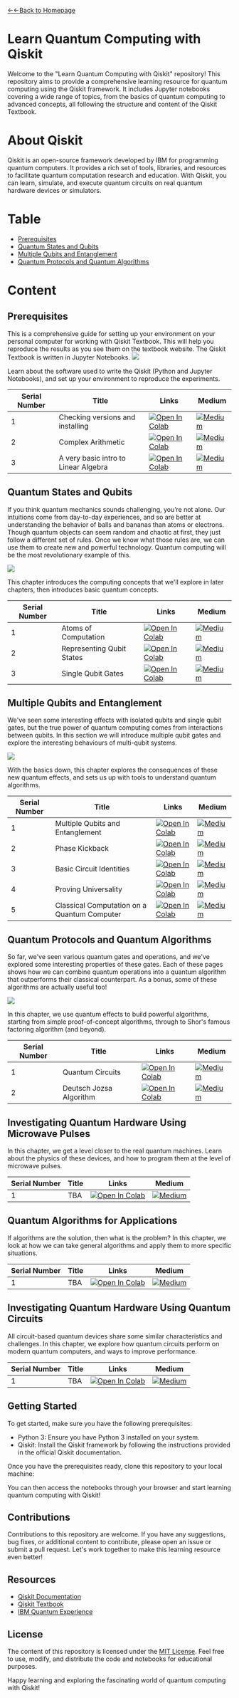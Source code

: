 [←←Back to Homepage](https://monitsharma.github.io/)


# Learn Quantum Computing with Qiskit

Welcome to the "Learn Quantum Computing with Qiskit" repository! This repository aims to provide a comprehensive learning resource for quantum computing using the Qiskit framework. It includes Jupyter notebooks covering a wide range of topics, from the basics of quantum computing to advanced concepts, all following the structure and content of the Qiskit Textbook.

# About Qiskit
Qiskit is an open-source framework developed by IBM for programming quantum computers. It provides a rich set of tools, libraries, and resources to facilitate quantum computation research and education. With Qiskit, you can learn, simulate, and execute quantum circuits on real quantum hardware devices or simulators.


# Table


- [Prerequisites](#prerequisites)
- [Quantum States and Qubits](#quantum-states-and-qubits)
- [Multiple Qubits and Entanglement](#multiple-qubits-and-entanglement)
- [Quantum Protocols and Quantum Algorithms](#quantum-protocols-and-quantum-algorithms)




# Content


## Prerequisites

This is a comprehensive guide for setting up your environment on your personal computer for working with Qiskit Textbook. This will help you reproduce the results as you see them on the textbook website. The Qiskit Textbook is written in Jupyter Notebooks.
![](https://qiskit.org/images/learn/course/prerequisites/prerequisites.png)

Learn about the software used to write the Qiskit (Python and Jupyter Notebooks), and set up your environment to reproduce the experiments.

| Serial Number | Title                                     | Links     | Medium                                                                                |
| ------------- | --------------------------------------------------- | ----------------------------------------------------------------------------------------- |------------------------------------|
| 1             | Checking versions and installing  | [![Open In Colab](https://colab.research.google.com/assets/colab-badge.svg)](https://github.com/MonitSharma/Quantum-Computing-with-Qiskit-and-IBMQ/blob/main/Installing%20Qiskit%20and%20Dependancies.ipynb) |  [![Medium](https://img.shields.io/badge/Medium-12100E?style=for-the-badge&logo=medium&logoColor=white)](https://medium.com/@_monitsharma/learn-quantum-computing-with-qiskit-the-beginning-a177b588df88) |
| 2             | Complex Arithmetic    |  [![Open In Colab](https://colab.research.google.com/assets/colab-badge.svg)](https://github.com/MonitSharma/Quantum-Computing-with-Qiskit-and-IBMQ/blob/main/ComplexArithmetic.ipynb) |  [![Medium](https://img.shields.io/badge/Medium-12100E?style=for-the-badge&logo=medium&logoColor=white)](https://medium.com/@_monitsharma/learn-quantum-computing-with-qiskit-complex-arithmetic-453d5f15638b) |
| 3             |  A very basic intro to Linear Algebra | [![Open In Colab](https://colab.research.google.com/assets/colab-badge.svg)](https://github.com/MonitSharma/Quantum-Computing-with-Qiskit-and-IBMQ/blob/main/Linear%20Algebra%20Background.ipynb) |  [![Medium](https://img.shields.io/badge/Medium-12100E?style=for-the-badge&logo=medium&logoColor=white)](https://medium.com/@_monitsharma/learn-quantum-computing-with-qiskit-linear-algebra-501587c3297d) |






## Quantum States and Qubits

If you think quantum mechanics sounds challenging, you’re not alone. Our intuitions come from day-to-day experiences, and so are better at understanding the behavior of balls and bananas than atoms or electrons. Though quantum objects can seem random and chaotic at first, they just follow a different set of rules. Once we know what those rules are, we can use them to create new and powerful technology. Quantum computing will be the most revolutionary example of this.

![](https://qiskit.org/images/learn/course/quantum-states-and-qubits/bloch-sphere.png)

This chapter introduces the computing concepts that we'll explore in later chapters, then introduces basic quantum concepts.





| Serial Number | Title                                     | Links     | Medium                                                                                |
| ------------- | --------------------------------------------------- | ----------------------------------------------------------------------------------------- |------------------------------------|
| 1             | Atoms of Computation  |  [![Open In Colab](https://colab.research.google.com/assets/colab-badge.svg)](https://github.com/MonitSharma/Quantum-Computing-with-Qiskit-and-IBMQ/blob/main/Atoms_of_Computation.ipynb) |  [![Medium](https://img.shields.io/badge/Medium-12100E?style=for-the-badge&logo=medium&logoColor=white)](https://medium.com/@_monitsharma/learn-quantum-computing-with-qiskit-atoms-of-computation-463eb0a038aa) |
| 2             | Representing Qubit States | [![Open In Colab](https://colab.research.google.com/assets/colab-badge.svg)](https://github.com/MonitSharma/Quantum-Computing-with-Qiskit-and-IBMQ/blob/main/Represenitng_Qubit_States.ipynb) |  [![Medium](https://img.shields.io/badge/Medium-12100E?style=for-the-badge&logo=medium&logoColor=white)](https://medium.com/@_monitsharma/learn-quantum-computing-with-qiskit-representing-qubit-state-aed033b612d0) |
| 3             | Single Qubit Gates | [![Open In Colab](https://colab.research.google.com/assets/colab-badge.svg)](https://github.com/MonitSharma/Learn-Quantum-Computing-with-Qiskit/blob/main/Single_Qubit_Gates.ipynb) |  [![Medium](https://img.shields.io/badge/Medium-12100E?style=for-the-badge&logo=medium&logoColor=white)](https://medium.com/@_monitsharma/learn-quantum-computing-with-qiskit-single-qubit-gates-17a5a419ed7c) |



## Multiple Qubits and Entanglement

We've seen some interesting effects with isolated qubits and single qubit gates, but the true power of quantum computing comes from interactions between qubits. In this section we will introduce multiple qubit gates and explore the interesting behaviours of multi-qubit systems.

![](https://qiskit.org/images/learn/course/multiple-qubits-and-entanglement/multiple-qubits-and-entanglement.png)


With the basics down, this chapter explores the consequences of these new quantum effects, and sets us up with tools to understand quantum algorithms.





| Serial Number | Title                                     | Links     | Medium                                                                                |
| ------------- | --------------------------------------------------- | ----------------------------------------------------------------------------------------- |------------------------------------|
| 1             |Multiple Qubits and Entanglement  |  [![Open In Colab](https://colab.research.google.com/assets/colab-badge.svg)](https://github.com/MonitSharma/Learn-Quantum-Computing-with-Qiskit/blob/main/Multiple_Qubits_and_Entanglement.ipynb) |  [![Medium](https://img.shields.io/badge/Medium-12100E?style=for-the-badge&logo=medium&logoColor=white)](https://medium.com/@_monitsharma/learn-quantum-computing-with-qiskit-multiple-qubits-and-entanglement-39b8ffa9b95d) |
| 2             |Phase Kickback  |  [![Open In Colab](https://colab.research.google.com/assets/colab-badge.svg)](https://github.com/MonitSharma/Learn-Quantum-Computing-with-Qiskit/blob/main/Phase_Kickback.ipynb) |  [![Medium](https://img.shields.io/badge/Medium-12100E?style=for-the-badge&logo=medium&logoColor=white)](https://medium.com/@_monitsharma/learn-quantum-computing-with-qiskit-phase-kickback-d79ac667202d) |
| 3             |Basic Circuit Identities  |  [![Open In Colab](https://colab.research.google.com/assets/colab-badge.svg)](https://github.com/MonitSharma/Learn-Quantum-Computing-with-Qiskit/blob/main/Basic_Circuit_Identities.ipynb) |  [![Medium](https://img.shields.io/badge/Medium-12100E?style=for-the-badge&logo=medium&logoColor=white)](https://medium.com/@_monitsharma/learn-quantum-computing-with-qiskit-basic-circuit-identities-9cfc1232c9ad) |
| 4             |Proving Universality  |  [![Open In Colab](https://colab.research.google.com/assets/colab-badge.svg)](https://github.com/MonitSharma/Learn-Quantum-Computing-with-Qiskit/blob/main/Proving_Universality.ipynb) |  [![Medium](https://img.shields.io/badge/Medium-12100E?style=for-the-badge&logo=medium&logoColor=white)](https://medium.com/@_monitsharma/learn-quantum-computing-with-qiskit-proving-universality-4a41b9591b76) |
| 5             |Classical Computation on a Quantum Computer  |  [![Open In Colab](https://colab.research.google.com/assets/colab-badge.svg)](https://github.com/MonitSharma/Learn-Quantum-Computing-with-Qiskit/blob/main/Classical_Computation_on_a_Quantum_Computer.ipynb) |  [![Medium](https://img.shields.io/badge/Medium-12100E?style=for-the-badge&logo=medium&logoColor=white)](https://medium.com/@_monitsharma/learn-quantum-computing-with-qiskit-classical-computation-on-a-quantum-computer-ba8f724646a) |








## Quantum Protocols and Quantum Algorithms

So far, we've seen various quantum gates and operations, and we've explored some interesting properties of these gates. Each of these pages shows how we can combine quantum operations into a quantum algorithm that outperforms their classical counterpart. As a bonus, some of these algorithms are actually useful too!

![](https://qiskit.org/images/learn/course/quantum-protocols-and-quantum-algorithms/quantum-protocols-and-quantum-algorithms.png)

In this chapter, we use quantum effects to build powerful algorithms, starting from simple proof-of-concept algorithms, through to Shor's famous factoring algorithm (and beyond).





| Serial Number | Title                                     | Links     | Medium                                                                                |
| ------------- | --------------------------------------------------- | ----------------------------------------------------------------------------------------- |------------------------------------|
| 1             | Quantum Circuits  |  [![Open In Colab](https://colab.research.google.com/assets/colab-badge.svg)](https://github.com/MonitSharma/Learn-Quantum-Computing-with-Qiskit/blob/main/Quantum_Circuits.ipynb) |  [![Medium](https://img.shields.io/badge/Medium-12100E?style=for-the-badge&logo=medium&logoColor=white)](https://medium.com/@_monitsharma/learn-quantum-computing-with-qiskit-quantum-circuit-8f07571a23f6) |
| 2             | Deutsch Jozsa Algorithm  |  [![Open In Colab](https://colab.research.google.com/assets/colab-badge.svg)](https://github.com/MonitSharma/Learn-Quantum-Computing-with-Qiskit/blob/main/Quantum_Circuits.ipynb) |  [![Medium](https://img.shields.io/badge/Medium-12100E?style=for-the-badge&logo=medium&logoColor=white)](https://medium.com/@_monitsharma/computational-linear-algebra-scalars-vectors-matrices-and-tensors-50e392df9ccc) |



## Investigating Quantum Hardware Using Microwave Pulses

In this chapter, we get a level closer to the real quantum machines. Learn about the physics of these devices, and how to program them at the level of microwave pulses.





| Serial Number | Title                                     | Links     | Medium                                                                                |
| ------------- | --------------------------------------------------- | ----------------------------------------------------------------------------------------- |------------------------------------|
| 1             | TBA  |  [![Open In Colab](https://colab.research.google.com/assets/colab-badge.svg)](https://github.com/MonitSharma/Quantum-Computing-with-Qiskit-and-IBMQ/blob/main/Atoms_of_Computation.ipynb) |  [![Medium](https://img.shields.io/badge/Medium-12100E?style=for-the-badge&logo=medium&logoColor=white)](https://medium.com/@_monitsharma/computational-linear-algebra-scalars-vectors-matrices-and-tensors-50e392df9ccc) |





## Quantum Algorithms for Applications


If algorithms are the solution, then what is the problem? In this chapter, we look at how we can take general algorithms and apply them to more specific situations.





| Serial Number | Title                                     | Links     | Medium                                                                                |
| ------------- | --------------------------------------------------- | ----------------------------------------------------------------------------------------- |------------------------------------|
| 1             | TBA  |  [![Open In Colab](https://colab.research.google.com/assets/colab-badge.svg)](https://github.com/MonitSharma/Quantum-Computing-with-Qiskit-and-IBMQ/blob/main/Atoms_of_Computation.ipynb) |  [![Medium](https://img.shields.io/badge/Medium-12100E?style=for-the-badge&logo=medium&logoColor=white)](https://medium.com/@_monitsharma/computational-linear-algebra-scalars-vectors-matrices-and-tensors-50e392df9ccc) |




## Investigating Quantum Hardware Using Quantum Circuits

All circuit-based quantum devices share some similar characteristics and challenges. In this chapter, we explore how quantum circuits perform on modern quantum computers, and ways to improve performance.




| Serial Number | Title                                     | Links     | Medium                                                                                |
| ------------- | --------------------------------------------------- | ----------------------------------------------------------------------------------------- |------------------------------------|
| 1             | TBA  |  [![Open In Colab](https://colab.research.google.com/assets/colab-badge.svg)](https://github.com/MonitSharma/Quantum-Computing-with-Qiskit-and-IBMQ/blob/main/Atoms_of_Computation.ipynb) |  [![Medium](https://img.shields.io/badge/Medium-12100E?style=for-the-badge&logo=medium&logoColor=white)](https://medium.com/@_monitsharma/computational-linear-algebra-scalars-vectors-matrices-and-tensors-50e392df9ccc) |






















## Getting Started
To get started, make sure you have the following prerequisites:

- Python 3: Ensure you have Python 3 installed on your system.
- Qiskit: Install the Qiskit framework by following the instructions provided in the official Qiskit documentation.

Once you have the prerequisites ready, clone this repository to your local machine:




You can then access the notebooks through your browser and start learning quantum computing with Qiskit!

## Contributions
Contributions to this repository are welcome. If you have any suggestions, bug fixes, or additional content to contribute, please open an issue or submit a pull request. Let's work together to make this learning resource even better!

## Resources
- [Qiskit Documentation](https://qiskit.org/documentation/)
- [Qiskit Textbook](https://qiskit.org/textbook/)
- [IBM Quantum Experience](https://quantum-computing.ibm.com/)

## License
The content of this repository is licensed under the [MIT License](LICENSE). Feel free to use, modify, and distribute the code and notebooks for educational purposes.

Happy learning and exploring the fascinating world of quantum computing with Qiskit!


